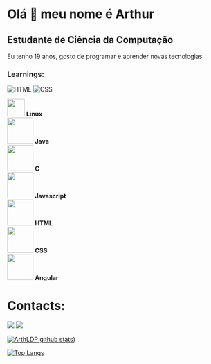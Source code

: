 Olá 👋 meu nome é Arthur
==========================

Estudante de Ciência da Computação
-----------------------------

Eu tenho 19 anos, gosto de programar e aprender novas tecnologias.

### Learnings:
![HTML](https://img.shields.io/badge/Html-f20707?style=for-the-badge&logo=java&logoColor=blue)
![CSS](https://img.shields.io/badge/Css-f20707?style=for-the-badge&logo=java&logoColor=blue)

<div>
  <img style="height: 40px; width: 40px;" src="https://cdn.jsdelivr.net/gh/devicons/devicon@latest/icons/linux/linux-original.svg" />
  <b>Linux</b>
</div>

<div>
  <img style="height: 60px; width: 60px;" src="https://cdn.jsdelivr.net/gh/devicons/devicon@latest/icons/java/java-original-wordmark.svg"/>
  <b>Java</b>
</div>

<div>
  <img style="height: 60px; width: 60px;" src="https://cdn.jsdelivr.net/gh/devicons/devicon@latest/icons/c/c-original.svg"/>
  <b>C</b>
</div>

<div>
  <img style="height: 60px; width: 60px;" src="https://cdn.jsdelivr.net/gh/devicons/devicon@latest/icons/javascript/javascript-original.svg"/>
  <b>Javascript</b>
</div>

<div>
  <img style="height: 60px; width: 60px;" src="https://cdn.jsdelivr.net/gh/devicons/devicon@latest/icons/html5/html5-original-wordmark.svg"/>
  <b>HTML</b>
</div>

<div>
  <img style="height: 60px; width: 60px;" src="https://cdn.jsdelivr.net/gh/devicons/devicon@latest/devicon.min.css"/>
  <b>CSS</b>
</div>

<div>
  <img style="height: 60px; width: 60px;" src="https://cdn.jsdelivr.net/gh/devicons/devicon@latest/devicon.min.css"/>
  <b>Angular</b>
</div>

# Contacts:
<div>
<a href = "arthurlourencodp@gmail.com"><img src="https://img.shields.io/badge/Gmail-D14836?style=for-the-badge&logo=gmail&logoColor=white" target="_blank"></a>
<a href= "https://www.linkedin.com/in/arthur-pessoa-914406235/" target="_blank"><img src="https://img.shields.io/badge/-LinkedIn-%230077B5?style=for-the-badge&logo=linkedin&logoColor=white" target="_blank"></a> 
</div>


[![ArthLDP github stats](https://github-readme-stats.vercel.app/api?username=ArthLDP&show_icons=true&title_color=fff&icon_color=37aaff&text_color=f8f8f2&bg_color=171c24&count_private=true)](https://github.com/ArthLDP))

[![Top Langs](https://github-readme-stats.vercel.app/api/top-langs/?username=ArthLDP&layout=compact&title_color=fff&text_color=f8f8f2&hide=java&bg_color=171c24)](https://github.com/ArthLDP)
